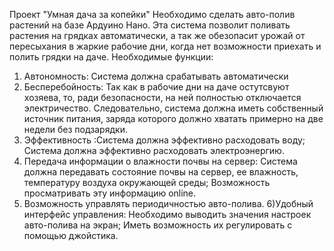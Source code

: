 Проект "Умная дача за копейки"
Необходимо сделать авто-полив растений на базе Ардуино Нано. Эта система позволит поливать растения на грядках автоматически, а так же обезопасит урожай от пересыхания в жаркие рабочие дни, когда нет возможности приехать и полить грядки на даче.
Необходимые функции:
1) Автономность: Система должна срабатывать автоматически
2) Бесперебойность: Так как в рабочие дни на даче остутсвуют хозяева, то, ради безопасности, на ней полностью отключается электричество. Следовательно, система должна иметь собственный источник питания, заряда которого должно хватать примерно на две недели без подзарядки.
3) Эффективность :Система должна эффективно расходовать воду; Система должна эффективно расходовать электроэнергию.
4) Передача информации о влажности почвы на сервер: Система должна передавать состояние почвы на сервер, ее влажность, температуру воздуха окружающей среды; Возможность просматривать эту информацию online.
5) Возможность управлять периодичностью авто-полива.
6)Удобный интерфейс управления: Необходимо выводить значения настроек авто-полива на экран; Иметь возможность их регулировать с помощью джойстика.
